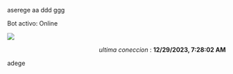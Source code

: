 aserege
aa ddd ggg
<p>Bot activo: Online</p>
<img src="https://img.shields.io/badge/GitHub%20Action%20Status-Online-brightgreen?style=flat&logo=githubactions&logoColor=%23ffffff&labelColor=%23181717&color=%232088FF" />
<p align="right"><i>ultima coneccion</i> : <b>12/29/2023, 7:28:02 AM</b></p>

 adege

